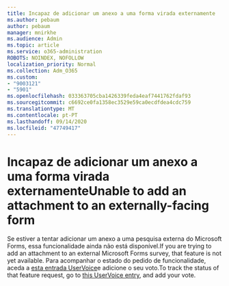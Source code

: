 ```yaml
---
title: Incapaz de adicionar um anexo a uma forma virada externamente
ms.author: pebaum
author: pebaum
manager: mnirkhe
ms.audience: Admin
ms.topic: article
ms.service: o365-administration
ROBOTS: NOINDEX, NOFOLLOW
localization_priority: Normal
ms.collection: Adm_O365
ms.custom:
- "9003121"
- "5901"
ms.openlocfilehash: 033363705cba1426339feda4eaf7441762fdaf93
ms.sourcegitcommit: c6692ce0fa1358ec3529e59ca0ecdfdea4cdc759
ms.translationtype: MT
ms.contentlocale: pt-PT
ms.lasthandoff: 09/14/2020
ms.locfileid: "47749417"
---
```

# <a name="unable-to-add-an-attachment-to-an-externally-facing-form"></a><span data-ttu-id="e829b-102">Incapaz de adicionar um anexo a uma forma virada externamente</span><span class="sxs-lookup"><span data-stu-id="e829b-102">Unable to add an attachment to an externally-facing form</span></span>

<span data-ttu-id="e829b-103">Se estiver a tentar adicionar um anexo a uma pesquisa externa do Microsoft Forms, essa funcionalidade ainda não está disponível.</span><span class="sxs-lookup"><span data-stu-id="e829b-103">If you are trying to add an attachment to an external Microsoft Forms survey, that feature is not yet available.</span></span> <span data-ttu-id="e829b-104">Para acompanhar o estado do pedido de funcionalidade, aceda a [esta entrada UserVoice](https://go.microsoft.com/fwlink/?linkid=2133069)e adicione o seu voto.</span><span class="sxs-lookup"><span data-stu-id="e829b-104">To track the status of that feature request, go to [this UserVoice entry](https://go.microsoft.com/fwlink/?linkid=2133069), and add your vote.</span></span>
